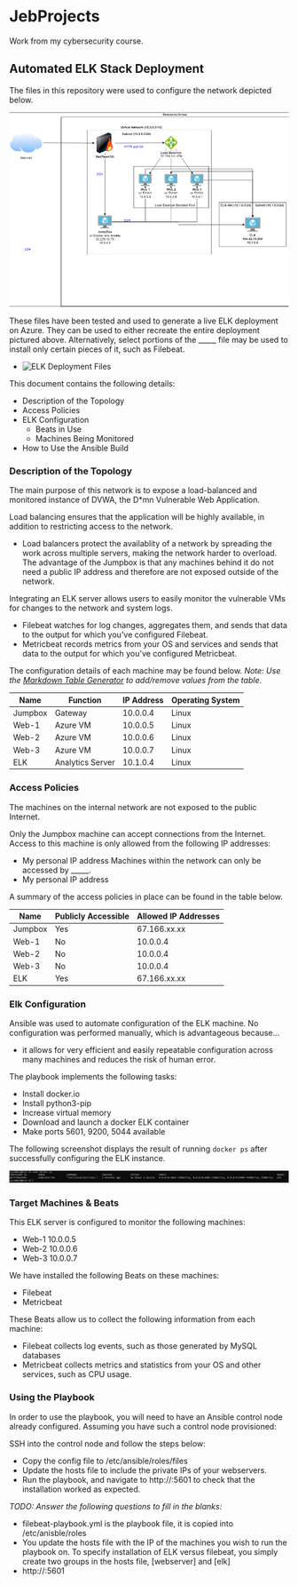 # JebProjects
Work from my cybersecurity course.

## Automated ELK Stack Deployment

The files in this repository were used to configure the network depicted below.

![RedTeam Network Diagram](https://github.com/Skrashii/JebProjects/blob/main/Diagrams/Azure_diagram.png)

These files have been tested and used to generate a live ELK deployment on Azure. They can be used to either recreate the entire deployment pictured above. Alternatively, select portions of the _____ file may be used to install only certain pieces of it, such as Filebeat.

  - ![ELK Deployment Files](https://github.com/Skrashii/JebProjects/tree/main/Ansible)

This document contains the following details:
- Description of the Topology
- Access Policies
- ELK Configuration
  - Beats in Use
  - Machines Being Monitored
- How to Use the Ansible Build


### Description of the Topology

The main purpose of this network is to expose a load-balanced and monitored instance of DVWA, the D*mn Vulnerable Web Application.

Load balancing ensures that the application will be highly available, in addition to restricting access to the network.
- Load balancers protect the availablity of a network by spreading the work across multiple servers, making the network harder to overload. The advantage of the Jumpbox is that any machines behind it do not need a public IP address and therefore are not exposed outside of the network.

Integrating an ELK server allows users to easily monitor the vulnerable VMs for changes to the network and system logs.
- Filebeat watches for log changes, aggregates them, and sends that data to the output for which you've configured Filebeat.
- Metricbeat records metrics from your OS and services and sends that data to the output for which you've configured Metricbeat.

The configuration details of each machine may be found below.
_Note: Use the [Markdown Table Generator](http://www.tablesgenerator.com/markdown_tables) to add/remove values from the table_.

| Name    | Function         | IP Address | Operating System |
|---------|------------------|------------|------------------|
| Jumpbox | Gateway          | 10.0.0.4   | Linux            |
| Web-1   | Azure VM         | 10.0.0.5   | Linux            |
| Web-2   | Azure VM         | 10.0.0.6   | Linux            |
| Web-3   | Azure VM         | 10.0.0.7   | Linux            |
| ELK     | Analytics Server | 10.1.0.4   | Linux            |

### Access Policies

The machines on the internal network are not exposed to the public Internet. 

Only the Jumpbox machine can accept connections from the Internet. Access to this machine is only allowed from the following IP addresses:
- My personal IP address
Machines within the network can only be accessed by _____.
- My personal IP address

A summary of the access policies in place can be found in the table below.

| Name    | Publicly Accessible | Allowed IP Addresses |
|---------|---------------------|----------------------|
| Jumpbox |         Yes         | 67.166.xx.xx         |
| Web-1   |          No         | 10.0.0.4             |
| Web-2   |          No         | 10.0.0.4             |
| Web-3   |          No         | 10.0.0.4             |
| ELK     |         Yes         | 67.166.xx.xx         |

### Elk Configuration

Ansible was used to automate configuration of the ELK machine. No configuration was performed manually, which is advantageous because...
- it allows for very efficient and easily repeatable configuration across many machines and reduces the risk of human error.

The playbook implements the following tasks:
- Install docker.io
- Install python3-pip
- Increase virtual memory
- Download and launch a docker ELK container
- Make ports 5601, 9200, 5044 available

The following screenshot displays the result of running `docker ps` after successfully configuring the ELK instance.

![docker ps output](https://github.com/Skrashii/JebProjects/blob/main/Ansible/ELK-docker.png)

### Target Machines & Beats
This ELK server is configured to monitor the following machines:
- Web-1 10.0.0.5
- Web-2 10.0.0.6
- Web-3 10.0.0.7

We have installed the following Beats on these machines:
- Filebeat
- Metricbeat

These Beats allow us to collect the following information from each machine:
- Filebeat collects log events, such as those generated by MySQL databases
- Metricbeat collects metrics and statistics from your OS and other services, such as CPU usage.

### Using the Playbook
In order to use the playbook, you will need to have an Ansible control node already configured. Assuming you have such a control node provisioned: 

SSH into the control node and follow the steps below:
- Copy the config file to /etc/ansible/roles/files
- Update the hosts file to include the private IPs of your webservers.
- Run the playbook, and navigate to http://<ELKpublicIP>:5601 to check that the installation worked as expected.

_TODO: Answer the following questions to fill in the blanks:_
- filebeat-playbook.yml is the playbook file, it is copied into /etc/anisble/roles
- You update the hosts file with the IP of the machines you wish to run the playbook on.  To specify installation of ELK versus filebeat, you simply create two groups in the hosts file, [webserver] and [elk]
- http://<ELKpublicIP>:5601
